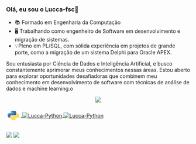### Olá, eu sou o Lucca-fsc👋

- 📚 Formado em Engenharia da Computação 
- 🖥️ Trabalhando como engenheiro de Software em desenvolvimento e migração de sistemas.
- 💡Pleno em PL/SQL, com sólida experiência em projetos de grande porte, como a migração de um sistema Delphi para Oracle APEX.

Sou entusiasta por Ciência de Dados e Inteligência Artificial, e busco constantemente aprimorar meus conhecimentos nessas áreas. Estou aberto para explorar oportunidades desafiadoras que combinem meu conhecimento em desenvolvimento de software com técnicas de análise de dados e machine learning.o

<div align="center">
  <a href="https://github.com/lucca-fsc">
  <!--<img height="180em" src="https://github-readme-stats.vercel.app/api?username=lucca-fsc&show_icons=true&theme=merko&include_all_commits=true&count_private=true"/> --->
  <img height="180em" src="https://github-readme-stats.vercel.app/api/top-langs/?username=lucca-fsc&layout=compact&langs_count=7&theme=merko"/>
</div>
  
<div style="display: inline_block"><br>
  <img align="center" alt="Lucca-Python" height="30" width="40" src="https://raw.githubusercontent.com/devicons/devicon/master/icons/python/python-original.svg">
  <img align="center" alt="Lucca-Python" height="30" width="40" src="https://cdn.jsdelivr.net/gh/devicons/devicon/icons/jupyter/jupyter-original-wordmark.svg">
  <img align="center" alt="Lucca-Python" height="30" width="40" src="https://www.oracle.com/a/ocom/img/pl-sql.svg">
</div>
  
 ##
<div> 
  <a href = "mailto:freitas.s@aluno.ifsp.edu.br"><img src="https://img.shields.io/badge/-Gmail-%23333?style=for-the-badge&logo=gmail&logoColor=white" target="_blank"></a>
  <a href="https://www.linkedin.com/in/luccafscalaigian/" target="_blank"><img src="https://img.shields.io/badge/-LinkedIn-%230077B5?style=for-the-badge&logo=linkedin&logoColor=white" target="_blank"></a> 
 
<!---
- 👋 Oi, Eu sou @lucca-fsc
- 👀 I’m interested in ...
- 🌱 I’m currently learning ...
- 💞️ I’m looking to collaborate on ...
- 📫 How to reach me ...

lucca-fsc/lucca-fsc is a ✨ special ✨ repository because its `README.md` (this file) appears on your GitHub profile.
You can click the Preview link to take a look at your changes.
--->
